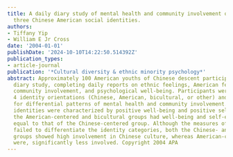 ```yaml
---
title: A daily diary study of mental health and community involvement outcomes for
  three Chinese American social identities.
authors:
- Tiffany Yip
- William E Jr Cross
date: '2004-01-01'
publishDate: '2024-10-10T14:22:50.514392Z'
publication_types:
- article-journal
publication: '*Cultural diversity & ethnic minority psychology*'
abstract: Approximately 100 American youths of Chinese descent participated in a 14-day
  diary study, completing daily reports on ethnic feelings, American feelings, ethnic
  community involvement, and psychological well-being. Participants were divided into
  4 identity orientations (Chinese, American, bicultural, or other) and then assessed
  for differential patterns of mental health and community involvement. Chinese-centered
  identities were characterized by positive well-being and positive self-esteem. However,
  the American-centered and bicultural groups had well-being and self-esteem levels
  equal to that of the Chinese-centered group. Although the measures of menial health
  failed to differentiate the identity categories, both the Chinese- and bicultural-centered
  groups showed high involvement in Chinese culture, whereas American-centered participants
  were, significantly less involved. Copyright 2004 APA
---
```


